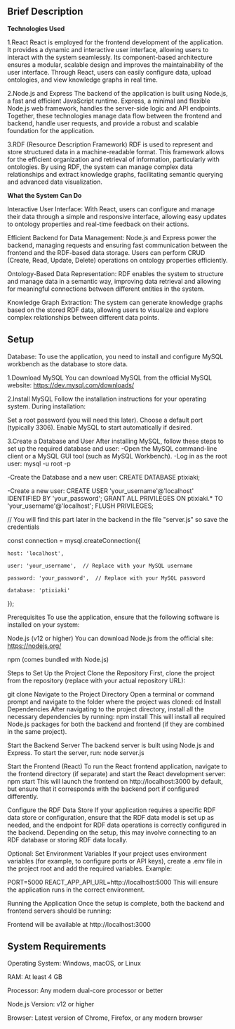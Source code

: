 ## Brief Description

**Technologies Used**

1.React
React is employed for the frontend development of the application. It provides a dynamic and interactive user interface, allowing users to interact with the system seamlessly. Its component-based architecture ensures a modular, scalable design and improves the maintainability of the user interface. Through React, users can easily configure data, upload ontologies, and view knowledge graphs in real time.

2.Node.js and Express
The backend of the application is built using Node.js, a fast and efficient JavaScript runtime. Express, a minimal and flexible Node.js web framework, handles the server-side logic and API endpoints. Together, these technologies manage data flow between the frontend and backend, handle user requests, and provide a robust and scalable foundation for the application.

3.RDF (Resource Description Framework)
RDF is used to represent and store structured data in a machine-readable format. This framework allows for the efficient organization and retrieval of information, particularly with ontologies. By using RDF, the system can manage complex data relationships and extract knowledge graphs, facilitating semantic querying and advanced data visualization.

**What the System Can Do**

Interactive User Interface:
With React, users can configure and manage their data through a simple and responsive interface, allowing easy updates to ontology properties and real-time feedback on their actions.

Efficient Backend for Data Management:
Node.js and Express power the backend, managing requests and ensuring fast communication between the frontend and the RDF-based data storage. Users can perform CRUD (Create, Read, Update, Delete) operations on ontology properties efficiently.

Ontology-Based Data Representation:
RDF enables the system to structure and manage data in a semantic way, improving data retrieval and allowing for meaningful connections between different entities in the system.

Knowledge Graph Extraction:
The system can generate knowledge graphs based on the stored RDF data, allowing users to visualize and explore complex relationships between different data points.


## Setup

Database:
To use the application, you need to install and configure MySQL workbench as the database to store data.

1.Download MySQL
You can download MySQL from the official MySQL website:
https://dev.mysql.com/downloads/

2.Install MySQL
Follow the installation instructions for your operating system. During installation:

Set a root password (you will need this later).
Choose a default port (typically 3306).
Enable MySQL to start automatically if desired.

3.Create a Database and User
After installing MySQL, follow these steps to set up the required database and user:
-Open the MySQL command-line client or a MySQL GUI tool (such as MySQL Workbench).
-Log in as the root user:
mysql -u root -p

-Create the Database and a new user:
CREATE DATABASE ptixiaki;

-Create a new user:
CREATE USER 'your_username'@'localhost' IDENTIFIED BY 'your_password';
GRANT ALL PRIVILEGES ON ptixiaki.* TO 'your_username'@'localhost';
FLUSH PRIVILEGES;

// You will find this part later in the backend in the file "server.js" so save the credentials

const connection = mysql.createConnection({

    host: 'localhost',
    
    user: 'your_username',  // Replace with your MySQL username
    
    password: 'your_password',  // Replace with your MySQL password
    
    database: 'ptixiaki'
    
});


Prerequisites
To use the application, ensure that the following software is installed on your system:

Node.js (v12 or higher)
You can download Node.js from the official site: https://nodejs.org/

npm (comes bundled with Node.js)

Steps to Set Up the Project
Clone the Repository First, clone the project from the repository (replace <your-repo-url> with your actual repository URL):

git clone <your-repo-url>
Navigate to the Project Directory Open a terminal or command prompt and navigate to the folder where the project was cloned:
cd <project-folder>
Install Dependencies After navigating to the project directory, install all the necessary dependencies by running:
npm install
This will install all required Node.js packages for both the backend and frontend (if they are combined in the same project).

Start the Backend Server The backend server is built using Node.js and Express. To start the server, run:
node server.js

Start the Frontend (React) To run the React frontend application, navigate to the frontend directory (if separate) and start the React development server:
npm start
This will launch the frontend on http://localhost:3000 by default, but ensure that it corresponds with the backend port if configured differently.

Configure the RDF Data Store If your application requires a specific RDF data store or configuration, ensure that the RDF data model is set up as needed, and the endpoint for RDF data operations is correctly configured in the backend. Depending on the setup, this may involve connecting to an RDF database or storing RDF data locally.

Optional: Set Environment Variables
If your project uses environment variables (for example, to configure ports or API keys), create a .env file in the project root and add the required variables. Example:

PORT=5000
REACT_APP_API_URL=http://localhost:5000
This will ensure the application runs in the correct environment.

Running the Application
Once the setup is complete, both the backend and frontend servers should be running:

Frontend will be available at http://localhost:3000


## System Requirements

Operating System: Windows, macOS, or Linux

RAM: At least 4 GB

Processor: Any modern dual-core processor or better

Node.js Version: v12 or higher

Browser: Latest version of Chrome, Firefox, or any modern browser
